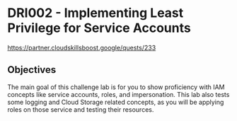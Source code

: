# DRI002 - Implementing Least Privilege for Service Accounts
https://partner.cloudskillsboost.google/quests/233

## Objectives
The main goal of this challenge lab is for you to show proficiency with IAM concepts like service accounts, roles, and impersonation. This lab also tests some logging and Cloud Storage related concepts, as you will be applying roles on those service and testing their resources.
